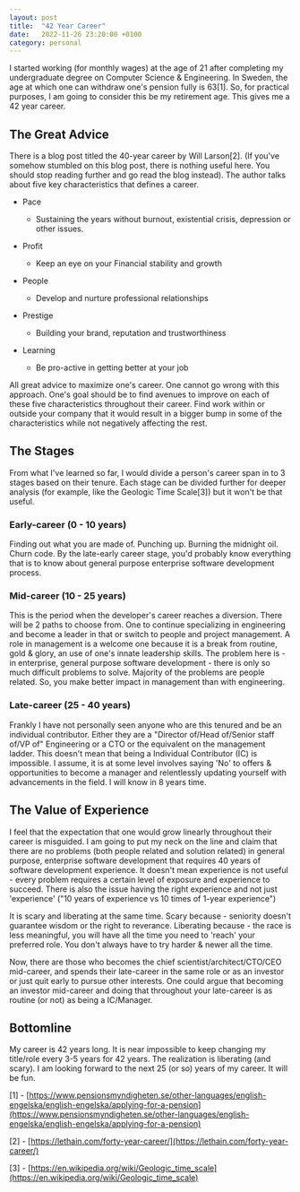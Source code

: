 ```yaml
---
layout: post
title:  "42 Year Career"
date:   2022-11-26 23:20:00 +0100
category: personal
---
```

I started working (for monthly wages) at the age of 21 after completing my undergraduate degree on Computer Science & Engineering. In Sweden, the age at which one can withdraw one's pension fully is 63[1]. So, for practical purposes, I am going to consider this be my retirement age. This gives me a 42 year career. 

## The Great Advice
There is a blog post titled the 40-year career by Will Larson[2]. (If you've somehow stumbled on this blog post, there is nothing useful here. You should stop reading further and go read the blog instead). The author talks about five key characteristics that defines a career.

- Pace
  - Sustaining the years without burnout, existential crisis, depression or other issues.

- Profit
  - Keep an eye on your Financial stability and growth

- People
  - Develop and nurture professional relationships

- Prestige
  - Building your brand, reputation and trustworthiness

- Learning
  - Be pro-active in getting better at your job

All great advice to maximize one's career. One cannot go wrong with this approach. One's goal should be to find avenues to improve on each of these five characteristics throughout their career. Find work within or outside your company that it would result in a bigger bump in some of the characteristics while not negatively affecting the rest.

## The Stages
From what I've learned so far, I would divide a person's career span in to 3 stages based on their tenure. Each stage can be divided further for deeper analysis (for example, like the Geologic Time Scale[3]) but it won't be that useful.

### Early-career (0 - 10 years)
Finding out what you are made of. Punching up. Burning the midnight oil. Churn code. By the late-early career stage, you'd probably know everything that is to know about general purpose enterprise software development process.

### Mid-career (10 - 25 years)
This is the period when the developer's career reaches a diversion. There will be 2 paths to choose from. One to continue specializing in engineering and become a leader in that or switch to people and project management. A role in management is a welcome one because it is a break from routine, gold & glory, an use of one's innate leadership skills. The problem here is - in enterprise, general purpose software development - there is only so much difficult problems to solve. Majority of the problems are people related. So, you make better impact in management than with engineering.

### Late-career (25 - 40 years)
Frankly I have not personally seen anyone who are this tenured and be an individual contributor. Either they are a "Director of/Head of/Senior staff of/VP of" Engineering or a CTO or the equivalent on the management ladder. This doesn't mean that being a Individual Contributor (IC) is impossible. I assume, it is at some level involves saying 'No' to offers & opportunities to become a manager and relentlessly updating yourself with advancements in the field. I will know in 8 years time.

## The Value of Experience
I feel that the expectation that one would grow linearly throughout their career is misguided. I am going to put my neck on the line and claim that there are no problems (both people related and solution related) in general purpose, enterprise software development that requires 40 years of software development experience. It doesn't mean experience is not useful - every problem requires a certain level of exposure and experience to succeed. There is also the issue having the right experience and not just 'experience' ("10 years of experience vs 10 times of 1-year experience")

It is scary and liberating at the same time. Scary because - seniority doesn't guarantee wisdom or the right to reverance. Liberating because - the race is less meaningful, you will have all the time you need to 'reach' your preferred role. You don't always have to try harder & newer all the time.

Now, there are those who becomes the chief scientist/architect/CTO/CEO mid-career, and spends their late-career in the same role or as an investor or just quit early to pursue other interests. One could argue that becoming an investor mid-career and doing that throughout your late-career is as routine (or not) as being a IC/Manager.

## Bottomline
My career is 42 years long. It is near impossible to keep changing my title/role every 3-5 years for 42 years. The realization is liberating (and scary). I am looking forward to the next 25 (or so) years of my career. It will be fun.

[1] - [https://www.pensionsmyndigheten.se/other-languages/english-engelska/english-engelska/applying-for-a-pension](https://www.pensionsmyndigheten.se/other-languages/english-engelska/english-engelska/applying-for-a-pension)

[2] - [https://lethain.com/forty-year-career/](https://lethain.com/forty-year-career/)

[3] - [https://en.wikipedia.org/wiki/Geologic_time_scale](https://en.wikipedia.org/wiki/Geologic_time_scale)